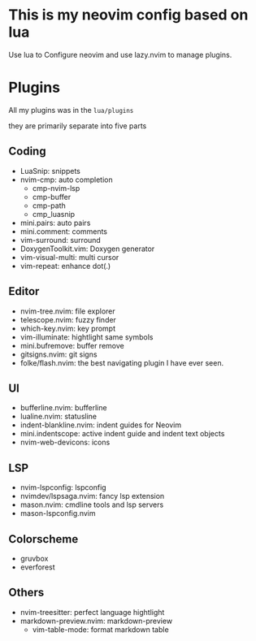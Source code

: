 # This is my neovim config based on lua

 Use lua to Configure neovim and use lazy.nvim to manage plugins.

# Plugins

All my plugins was in the `lua/plugins`

they are primarily separate into five parts

## Coding

- LuaSnip: snippets
- nvim-cmp: auto completion
    - cmp-nvim-lsp
    - cmp-buffer
    - cmp-path
    - cmp_luasnip
- mini.pairs: auto pairs
- mini.comment: comments
- vim-surround: surround
- DoxygenToolkit.vim: Doxygen generator
- vim-visual-multi: multi cursor
- vim-repeat: enhance dot(.)

## Editor 

- nvim-tree.nvim: file explorer
- telescope.nvim: fuzzy finder
- which-key.nvim: key prompt
- vim-illuminate: hightlight same symbols
- mini.bufremove: buffer remove
- gitsigns.nvim: git signs
- folke/flash.nvim: the best navigating plugin I have ever seen.

## UI

- bufferline.nvim: bufferline
- lualine.nvim: statusline
- indent-blankline.nvim: indent guides for Neovim
- mini.indentscope: active indent guide and indent text objects
- nvim-web-devicons: icons

## LSP

- nvim-lspconfig: lspconfig
- nvimdev/lspsaga.nvim: fancy lsp extension
- mason.nvim: cmdline tools and lsp servers
- mason-lspconfig.nvim

## Colorscheme

- gruvbox
- everforest

## Others

- nvim-treesitter: perfect language hightlight
- markdown-preview.nvim: markdown-preview
    - vim-table-mode: format markdown table 
